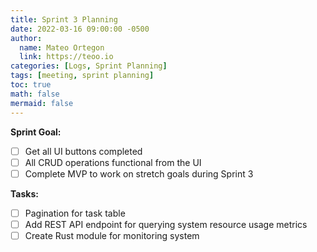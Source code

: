```yaml
---
title: Sprint 3 Planning
date: 2022-03-16 09:00:00 -0500
author:
  name: Mateo Ortegon
  link: https://teoo.io
categories: [Logs, Sprint Planning]
tags: [meeting, sprint planning]
toc: true
math: false
mermaid: false
---
```

**Sprint Goal:**
- [ ] Get all UI buttons completed
- [ ] All CRUD operations functional from the UI
- [ ] Complete MVP to work on stretch goals during Sprint 3

**Tasks:**
- [ ] Pagination for task table
- [ ] Add REST API endpoint for querying system resource usage metrics
- [ ] Create Rust module for monitoring system
